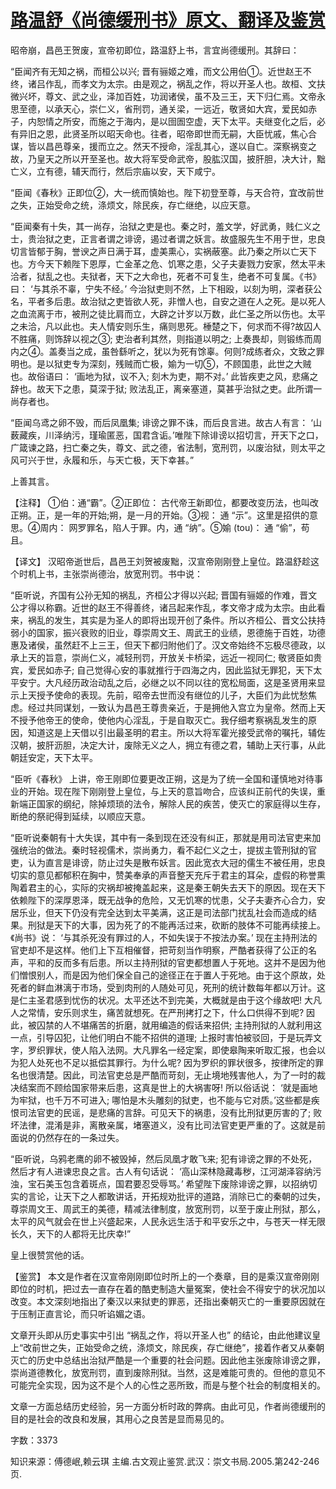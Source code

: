 # [路温舒《尚德缓刑书》原文、翻译及鉴赏](https://www.vrrw.net/wx/14074.html)

昭帝崩，昌邑王贺废，宣帝初即位，路温舒上书，言宜尚德缓刑。其辞曰：

“臣闻齐有无知之祸，而桓公以兴; 晋有骊姬之难，而文公用伯①。近世赵王不终，诸吕作乱，而孝文为太宗。由是观之，祸乱之作，将以开圣人也。故桓、文扶微兴坏，尊文、武之业，泽加百姓，功润诸侯，虽不及三王，天下归仁焉。文帝永思至德，以承天心，崇仁义，省刑罚，通关梁，一远近，敬贤如大宾，爱民如赤子，内恕情之所安，而施之于海内，是以囹圄空虚，天下太平。夫继变化之后，必有异旧之恩，此贤圣所以昭天命也。往者，昭帝即世而无嗣，大臣忧戚，焦心合谋，皆以昌邑尊亲，援而立之。然天不授命，淫乱其心，遂以自亡。深察祸变之故，乃皇天之所以开至圣也。故大将军受命武帝，股肱汉国，披肝胆，决大计，黜亡义，立有德，辅天而行，然后宗庙以安，天下咸宁。

“臣闻《春秋》正即位②，大一统而慎始也。陛下初登至尊，与天合符，宜改前世之失，正始受命之统，涤烦文，除民疾，存亡继绝，以应天意。

“臣闻秦有十失，其一尚存，治狱之吏是也。秦之时，羞文学，好武勇，贱仁义之士，贵治狱之吏，正言者谓之诽谤，遏过者谓之妖言。故盛服先生不用于世，忠良切言皆郁于胸，誉谀之声日满于耳，虚美熏心，实祸蔽塞。此乃秦之所以亡天下也。方今天下赖陛下恩厚，亡金革之危、饥寒之患，父子夫妻戮力安家，然太平未洽者，狱乱之也。夫狱者，天下之大命也，死者不可复生，绝者不可复属。《书》 曰： ‘与其杀不辜，宁失不经。’ 今治狱吏则不然，上下相殴，以刻为明，深者获公名，平者多后患。故治狱之吏皆欲人死，非憎人也，自安之道在人之死。是以死人之血流离于市，被刑之徒比肩而立，大辟之计岁以万数，此仁圣之所以伤也。太平之未洽，凡以此也。夫人情安则乐生，痛则思死。棰楚之下，何求而不得?故囚人不胜痛，则饰辞以视之③; 吏治者利其然，则指道以明之; 上奏畏却，则锻练而周内之④。盖奏当之成，虽咎繇听之，犹以为死有馀辜。何则?成练者众，文致之罪明也。是以狱吏专为深刻，残贼而亡极，媮为一切⑤，不顾国患，此世之大贼也。故俗语曰： ‘画地为狱，议不入; 刻木为吏，期不对。’ 此皆疾吏之风，悲痛之辞也。故天下之患，莫深于狱; 败法乱正，离亲塞道，莫甚乎治狱之吏。此所谓一尚存者也。

“臣闻乌鸢之卵不毁，而后凤凰集; 诽谤之罪不诛，而后良言进。故古人有言： ‘山薮藏疾，川泽纳污，瑾瑜匿恶，国君含诟。’唯陛下除诽谤以招切言，开天下之口，广箴谏之路，扫亡秦之失，尊文、武之德，省法制，宽刑罚，以废治狱，则太平之风可兴于世，永履和乐，与天亡极，天下幸甚。”

上善其言。



【注释】 ①伯：通“霸”。②正即位： 古代帝王新即位，都要改变历法，也叫改正朔。正，是一年的开始;朔，是一月的开始。③视： 通 “示”。这里是招供的意思。④周内： 网罗罪名，陷人于罪。内，通 “纳”。⑤媮 (tou)： 通 “偷”，苟且。

【译文】 汉昭帝逝世后，昌邑王刘贺被废黜，汉宣帝刚刚登上皇位。路温舒趁这个时机上书，主张崇尚德治，放宽刑罚。书中说：

“臣听说，齐国有公孙无知的祸乱，齐桓公才得以兴起; 晋国有骊姬的作难，晋文公才得以称霸。近世的赵王不得善终，诸吕起来作乱，孝文帝才成为太宗。由此看来，祸乱的发生，其实是为圣人的即将出现开创了条件。所以齐桓公、晋文公扶持弱小的国家，振兴衰败的旧业，尊崇周文王、周武王的业绩，恩德施于百姓，功德惠及诸侯，虽然赶不上三王，但天下都归附他们了。汉文帝始终不忘极尽德政，以承上天的旨意，崇尚仁义，减轻刑罚，开放关卡桥梁，远近一视同仁; 敬贤臣如贵宾，爱民如赤子; 自己觉得心安的事就推行于四海之内，因此监狱无罪犯，天下太平安宁。大凡经历政治动乱之后，必继之以不同以往的宽松局面，这是圣贤用来显示上天授予使命的表现。先前，昭帝去世而没有继位的儿子，大臣们为此忧愁焦虑。经过共同谋划，一致认为昌邑王尊贵亲近，于是拥他入宫立为皇帝。然而上天不授予他帝王的使命，使他内心淫乱，于是自取灭亡。我仔细考察祸乱发生的原因，知道这是上天借以引出最圣明的君主。所以大将军霍光接受武帝的嘱托，辅佐汉朝，披肝沥胆，决定大计，废除无义之人，拥立有德之君，辅助上天行事，从此朝廷安定，天下太平。

“臣听《春秋》 上讲，帝王刚即位要更改正朔，这是为了统一全国和谨慎地对待事业的开始。现在陛下刚刚登上皇位，与上天的意旨吻合，应该纠正前代的失误，重新端正国家的纲纪，除掉烦琐的法令，解除人民的疾苦，使灭亡的家庭得以生存，断绝的祭祀得到延续，以顺应天意。

“臣听说秦朝有十大失误，其中有一条到现在还没有纠正，那就是用司法官吏来加强统治的做法。秦时轻视儒术，崇尚勇力，看不起仁义之士，提拔主管刑狱的官吏，认为直言是诽谤，防止过失是散布妖言。因此宽衣大冠的儒生不被任用，忠良切实的意见都郁积在胸中，赞美奉承的声音整天充斥于君主的耳朵，虚假的称誉熏陶着君主的心，实际的灾祸却被掩盖起来，这是秦王朝失去天下的原因。现在天下依赖陛下的深厚恩泽，既无战争的危险，又无饥寒的忧患，父子夫妻齐心合力，安居乐业，但天下仍没有完全达到太平美满，这正是司法部门扰乱社会而造成的结果。刑狱是天下的大事，因为死了的不能再活过来，砍断的肢体不可能再续接上。《尚书》说： ‘与其杀死没有罪过的人，不如失误于不按法办案。’ 现在主持刑法的官吏却不是这样。他们上下互相催督，把苛刻当作明察，严酷者获得了公正的名声，平和的反而多有后患。所以主持刑狱的官吏都想置人于死地。这并不是因为他们憎恨别人，而是因为他们保全自己的途径正在于置人于死地。由于这个原故，处死者的鲜血淋漓于市场，受到肉刑的人随处可见，死刑的统计数每年都以万计。这是仁主圣君感到忧伤的状况。太平还达不到完美，大概就是由于这个缘故吧! 大凡人之常情，安乐则求生，痛苦就想死。在严刑拷打之下，什么口供得不到呢? 因此，被囚禁的人不堪痛苦的折磨，就用编造的假话来招供; 主持刑狱的人就利用这一点，引导囚犯，让他们明白不能不招供的道理; 上报时害怕被驳回，于是玩弄文字，罗织罪状，使人陷入法网。大凡罪名一经定案，即使皋陶来听取汇报，也会以为犯人处死也不足以抵偿其罪行。为什么呢? 因为罗织的罪状很多，按律所定的罪名也很清楚。因此，司法官吏总是严酷而苛刻，无止境地残害他人，为了一时的裁决结案而不顾给国家带来后患，这真是世上的大祸害呀! 所以俗话说： ‘就是画地为牢狱，也千万不可进入; 哪怕是木头雕刻的狱吏，也不能与它对质。’这些都是疾恨司法官吏的民谣，是悲痛的言辞。可见天下的祸患，没有比刑狱更厉害的了; 败坏法律，混淆是非，离散亲属，堵塞道义，没有比司法官吏更严重的了。这就是前面说的仍然存在的一条过失。

“臣听说，乌鸦老鹰的卵不被毁掉，然后凤凰才敢飞来; 犯有诽谤之罪的不处死，然后才有人进谏忠良之言。古人有句话说： ‘高山深林隐藏毒秽，江河湖泽容纳污浊，宝石美玉包含着斑点，国君要忍受辱骂。’ 希望陛下废除诽谤之罪，以招纳切实的言论，让天下之人都敢讲话，开拓规劝批评的道路，消除已亡的秦朝的过失，尊崇周文王、周武王的美德，精减法律制度，放宽刑罚，以至于废止刑狱，那么，太平的风气就会在世上兴盛起来，人民永远生活于和平安乐之中，与苍天一样无限长久，天下的人都将无比庆幸!”

皇上很赞赏他的话。

【鉴赏】 本文是作者在汉宣帝刚刚即位时所上的一个奏章，目的是乘汉宣帝刚刚即位的时机，把过去一直存在着的酷吏制造大量冤案，使社会不得安宁的状况加以改变。本文深刻地指出了秦汉以来狱吏的罪恶，还指出秦朝灭亡的一重要原因就在于压制正直言论，而只听谄媚之语。

文章开头即从历史事实中引出 “祸乱之作，将以开圣人也” 的结论，由此他建议皇上“改前世之失，正始受命之统，涤烦文，除民疾，存亡继绝”，接着作者又从秦朝灭亡的历史中总结出治狱严酷是一个重要的社会问题。因此他主张废除诽谤之罪，崇尚道德教化，放宽刑罚，直到废除刑狱。当然，这是难能可贵的。但他的意见不可能完全实现，因为这不是个人的心性之恶所致，而是与整个社会的制度相关的。

文章一方面总结历史经验，另一方面分析时政的弊病。由此可见，作者尚德缓刑的目的是社会的改良和发展，其用心之良苦是显而易见的。

字数：3373

知识来源：傅德岷,赖云琪 主编.古文观止鉴赏.武汉：崇文书局.2005.第242-246页.

